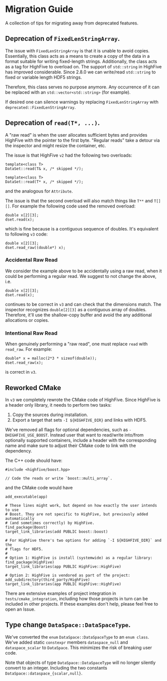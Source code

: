 # Migration Guide
A collection of tips for migrating away from deprecated features.

## Deprecation of `FixedLenStringArray`.
The issue with `FixedLenStringArray` is that it is unable to avoid copies.
Essentially, this class acts as a means to create a copy of the data in a
format suitable for writing fixed-length strings. Additionally, the class acts
as a tag for HighFive to overload on. The support of `std::string` in HighFive
has improved considerable. Since 2.8.0 we can write/read `std::string` to fixed
or variable length HDF5 strings.

Therefore, this class serves no purpose anymore. Any occurrence of it can be
replaced with an `std::vector<std::string>` (for example).

If desired one can silence warnings by replacing `FixedLenStringArray` with
`deprecated::FixedLenStringArray`.


## Deprecation of `read(T*, ...)`.
A "raw read" is when the user allocates sufficient bytes and provides HighFive
with the pointer to the first byte. "Regular reads" take a detour via the
inspector and might resize the container, etc.

The issue is that HighFive `v2` had the following two overloads:
```
template<class T>
DataSet::read(T& x, /* skipped */);

template<class T>
DataSet::read(T* x, /* skipped */);
```
and the analogous for `Attribute`.

The issue is that the second overload will also match things like `T**` and
`T[][]`. For example the following code used the removed overload:
```
double x[2][3];
dset.read(x);
```
which is fine because is a contiguous sequence of doubles. It's equivalent to
following `v3` code:
```
double x[2][3];
dset.read_raw((double*) x);
```

### Accidental Raw Read
We consider the example above to be accidentally using a raw read, when it
could be performing a regular read. We suggest to not change the above, i.e.
```
double x[2][3];
dset.read(x);
```
continues to be correct in `v3` and can check that the dimensions match. The
inspector recognizes `double[2][3]` as a contiguous array of doubles.
Therefore, it'll use the shallow-copy buffer and avoid the any additional
allocations or copies.

### Intentional Raw Read
When genuinely performing a "raw read", one must replace `read` with
`read_raw`. For example:

```
double* x = malloc(2*3 * sizeof(double));
dset.read_raw(x);
```
is correct in `v3`.

## Reworked CMake
In `v3` we completely rewrote the CMake code of HighFive. Since HighFive is a
header only library, it needs to perform two tasks:

1. Copy the sources during installation.
2. Export a target that sets `-I ${HIGHFIVE_DIR}` and links with HDF5.

We've removed all flags for optional dependencies, such as
`-DHIGHFIVE_USE_BOOST`. Instead user that want to read/write into/from
optionally supported containers, include a header with the corresponding name
and make sure to adjust their CMake code to link with the dependency.

The C++ code should have:
```
#include <highfive/boost.hpp>

// Code the reads or write `boost::multi_array`.
```
and the CMake code would have
```
add_executable(app)

# These lines might work, but depend on how exactly the user intends to use
# Boost. They are not specific to HighFive, but previously added automatically
# (and sometimes correctly) by HighFive.
find_package(Boost)
target_link_libraries(add PUBLIC boost::boost)

# For HighFive there's two options for adding `-I ${HIGHFIVE_DIR}` and the
# flags for HDF5.
#
# Option 1: HighFive is install (systemwide) as a regular library:
find_package(HighFive)
target_link_libraries(app PUBLIC HighFive::HighFive)

# Option 2: HighFive is vendored as part of the project:
add_subdirectory(third_party/HighFive)
target_link_libraries(app PUBLIC HighFive::HighFive)
```

There are extensive examples of project integration in `tests/cmake_integration`,
including how those projects in turn can be included in other projects. If these
examples don't help, please feel free to open an Issue.

## Type change `DataSpace::DataSpaceType`.
We've converted the `enum` `DataSpace::DataSpaceType` to an `enum class`. We've
added static `constexpr` members `dataspace_null` and `dataspace_scalar` to
`DataSpace`. This minimizes the risk of breaking user code.

Note that objects of type `DataSpace::DataSpaceType` will no longer silently
convert to an integer. Including the two constants
`DataSpace::dataspace_{scalar,null}`.

